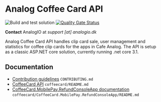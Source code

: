 # Analog Coffee Card API

![Build and test solution](https://github.com/AnalogIO/analog-core/workflows/Build%20and%20test%20solution/badge.svg) [![Quality Gate Status](https://sonarcloud.io/api/project_badges/measure?project=AnalogIO_analog-core&metric=alert_status)](https://sonarcloud.io/dashboard?id=AnalogIO_analog-core)

**Contact** AnalogIO at *support [at] analogio.dk*

Analog Coffee Card API handles clip card sale, user management and statistics for coffee clip cards for the apps in Cafe Analog. The API is setup as a classic ASP.NET core solution, currently running .net core 3.1.

## Documentation

- [Contribution guidelines](CONTRIBUTING.md) `CONTRIBUTING.md`
- [CoffeeCard API](coffeecard/README.md) `coffeecard/README.md`
- [CoffeeCard.MobilePay.RefundConsoleApp documentation](coffeecard/CoffeeCard.MobilePay.RefundConsoleApp/README.md) `coffeecard/CoffeeCard.MobilePay.RefundConsoleApp/README.md`
